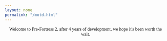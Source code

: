 ```yaml
---
layout: none
permalink: "/motd.html"
---
```

<html>
  <head>
  <title>MOTD - Pre-Fortress 2</title>
	<meta name="description" content="MOTD"><meta property="og:image" content="https://wiki.teamfortress.com/w/images/5/54/Tf2_trailer03.png">
	<meta name="twitter:card" content="summary_large_image"><meta name="theme-color" content="#b73739">
	<link rel="icon" href="https://prefortress.com/favicon.ico">
  <style>
    body {
      background-image: url("/img/chalkboard.png");
      background-position: fixed;
      background-repeat: no-repeat;
      background-size: cover; 
    }
    @font-face {
      font-family: TF2build;
      src: url("/assets/fonts/TF2build.woff") format("woff");
      src: url("/assets/fonts/TF2build.woff2") format("woff2");
    }
    p {
    font-family: TF2build;
    top:50%;
    text-align:center;
    margin:auto;
    }
  </style>
  </head>
  <body>
    <div>
      <p>
      Welcome to Pre-Fortress 2, after 4 years of development, we hope it's been worth the wait.
      </p>
    </div>
  </body>
</html>